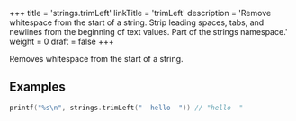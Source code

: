 +++
title = 'strings.trimLeft'
linkTitle = 'trimLeft'
description = 'Remove whitespace from the start of a string. Strip leading spaces, tabs, and newlines from the beginning of text values. Part of the strings namespace.'
weight = 0
draft = false
+++

Removes whitespace from the start of a string.

## Examples

```go
printf("%s\n", strings.trimLeft("  hello  ")) // "hello  "
```

